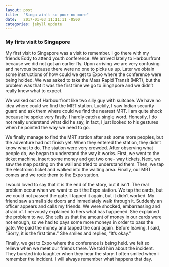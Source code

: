 ```yaml
---
layout: post
title:  "Singa ain't so poor no more"
date:   2017-01-03 11:11:11 -0500
categories: jekyll update
---
```


### My firts visit to Singapore

My first visit to Singapore was a visit to remember. I go there with my friends Eddy to attend youth conference. We arrived lately to Harbourfront because we did not got an earlier fly. Upon arriving we are very confusing and nervous because there were no one to picks us up. Later we obtain some instructions of how could we get to Expo where the conference were being holded. We was asked to take the Mass Rapid Transit (MRT), but the problem was that it was the first time we go to Singapore and we didn’t really knew what to expect.

We walked out of Harbourfront like two silly guy with suitcase. We have no idea where could we find the MRT station. Luckily, I saw Indian security guard and ask them where could we find the nearest MRT. I am quite shock because he spoke very fastly. I hardly catch a single word. Honestly, I do not really understand what did he say, in fact, I just looked to his gestures when he pointed the way we need to go.

We finally manage to find the MRT station after ask some more peoples, but the adventure had not finish yet. When they entered the station, they didn’t know what to do. The station were very crowded. After observing what people do, we began to understand the way it works. First, we went to the ticket machine, insert some money and get two one- way tickets. Next, we saw the map posting on the wall and tried to understand them. Then, we tap the electronic ticket and walked into the waiting area. Finally, our MRT comes and we rode them to the Expo station.

I would loved to say that it is the end of the story, but it isn't. The real problem occur when we want to exit the Expo station. We tap the cards, but we could not passed the gate. I tapped it again, but it didn’t worked. My friend saw a small side doors and immediately walk through it. Suddenly an officer appears and calls my friends. We were shocked, embarrassing and afraid of. I nervously explained to hers what has happened. She explained the problem to we. She tells us that the amount of money in our cards were not enough, so we had to pays some more moneys in order to pass the gate. We paid the money and tapped the card again. Before leaving, I said, “Sorry, it is the first time.” She smiles and replies, “It’s okay.”

Finally, we get to Expo where the conference is being held. we felt so relieve when we meet our friends there. We told him about the incident. They bursted into laughter when they hear the story. I often smiled when i remember the incident. I will always remember what happens that day.
